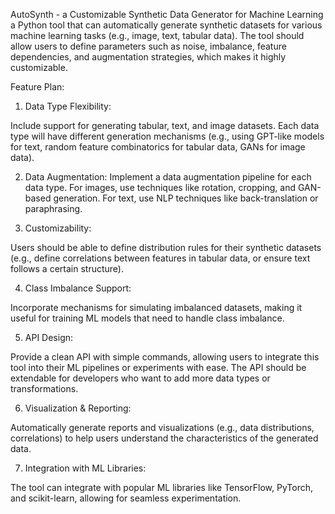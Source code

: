 AutoSynth - a Customizable Synthetic Data Generator for Machine Learning
a Python tool that can automatically generate synthetic datasets for various machine learning tasks (e.g., image, text, tabular data). The tool should allow users to define parameters such as noise, imbalance, feature dependencies, and augmentation strategies, which makes it highly customizable.

Feature Plan:
1. Data Type Flexibility:

Include support for generating tabular, text, and image datasets. Each data type will have different generation mechanisms (e.g., using GPT-like models for text, random feature combinatorics for tabular data, GANs for image data).

2. Data Augmentation:
Implement a data augmentation pipeline for each data type. For images, use techniques like rotation, cropping, and GAN-based generation. For text, use NLP techniques like back-translation or paraphrasing.

3. Customizability:

Users should be able to define distribution rules for their synthetic datasets (e.g., define correlations between features in tabular data, or ensure text follows a certain structure).

4. Class Imbalance Support:

Incorporate mechanisms for simulating imbalanced datasets, making it useful for training ML models that need to handle class imbalance.

5. API Design:

Provide a clean API with simple commands, allowing users to integrate this tool into their ML pipelines or experiments with ease. The API should be extendable for developers who want to add more data types or transformations.

6. Visualization & Reporting:

Automatically generate reports and visualizations (e.g., data distributions, correlations) to help users understand the characteristics of the generated data.

7. Integration with ML Libraries:

The tool can integrate with popular ML libraries like TensorFlow, PyTorch, and scikit-learn, allowing for seamless experimentation.
